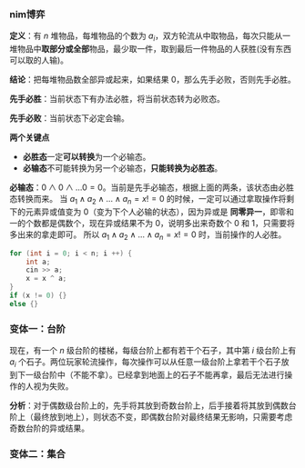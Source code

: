 ### nim博弈

**定义**：有 $n$ 堆物品，每堆物品的个数为 $a_i$，双方轮流从中取物品，每次只能从一堆物品中**取部分或全部**物品，最少取一件，取到最后一件物品的人获胜(没有东西可以取的人输)。

**结论**：把每堆物品数全部异或起来，如果结果 $0$，那么先手必败，否则先手必胜。

**先手必胜**：当前状态下有办法必胜，将当前状态转为必败态。

**先手必败**：当前状态下必定会输。

**两个关键点**

* **必胜态**一定**可以转换**为一个必输态。
* **必输态**不可能转换为另一个必输态，**只能转换为必胜态**。

**必输态**：$0\wedge 0\wedge  ... 0=0$。当前是先手必输态，根据上面的两条，该状态由必胜态转换而来。
当 $a_1\wedge a_2\wedge ... \wedge a_n = x!= 0$ 的时候，一定可以通过拿取操作将剩下的元素异或值变为 $0$（变为下个人必输的状态），因为异或是  **同零异一**，即零和一的个数都是偶数个，现在异或结果不为 $0$，说明多出来奇数个 $0$ 和 $1$，只需要将多出来的拿走即可。
所以 $a_1\wedge a_2\wedge ... \wedge a_n = x!= 0$ 时，当前操作的人必胜。

```c++
for (int i = 0; i < n; i ++) {
    int a;
    cin >> a;
    x = x ^ a;
}
if (x != 0) {}
else {}
```

### 变体一：台阶

现在，有一个 $n$ 级台阶的楼梯，每级台阶上都有若干个石子，其中第 $i$ 级台阶上有 $a_i$ 个石子。两位玩家轮流操作，每次操作可以从任意一级台阶上拿若干个石子放到下一级台阶中（不能不拿）。已经拿到地面上的石子不能再拿，最后无法进行操作的人视为失败。

**分析**：对于偶数级台阶上的，先手将其放到奇数台阶上，后手接着将其放到偶数台阶上（最终放到地上），则状态不变，即偶数台阶对最终结果无影响，只需要考虑奇数台阶的异或结果。

### 变体二：集合